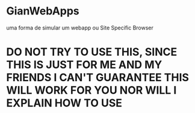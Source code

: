 # GianWebApps
uma forma de simular um webapp ou Site Specific Browser

# DO NOT TRY TO USE THIS, SINCE THIS IS JUST FOR ME AND MY FRIENDS I CAN'T GUARANTEE THIS WILL WORK FOR YOU NOR WILL I EXPLAIN HOW TO USE
